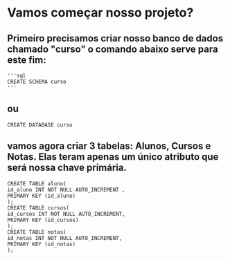 # Vamos começar nosso projeto?
## Primeiro precisamos criar nosso banco de dados chamado "curso" o comando abaixo serve para este fim:
    '''sql
    CREATE SCHEMA curso
    '''
## ou
    CREATE DATABASE curso
## vamos agora criar 3 tabelas: Alunos, Cursos e Notas. Elas teram apenas um único atributo que será nossa chave primária.
    CREATE TABLE aluno(
    id_aluno INT NOT NULL AUTO_INCREMENT ,
    PRIMARY KEY (id_aluno)
    );
    CREATE TABLE cursos(
    id_cursos INT NOT NULL AUTO_INCREMENT,
    PRIMARY KEY (id_cursos)
    );
    CREATE TABLE notas(
    id_notas INT NOT NULL AUTO_INCREMENT,
    PRIMARY KEY (id_notas)
    );
